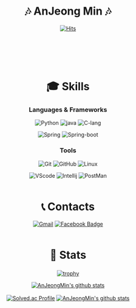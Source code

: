 <div align="center">

# 🎶 AnJeong Min 🎶
[![Hits](https://hits.seeyoufarm.com/api/count/incr/badge.svg?url=https%3A%2F%2Fgithub.com%2FAnJeongMin&count_bg=%234DE187&title_bg=%237CB3FF&icon=waze.svg&icon_color=%2316272D&title=HIT&edge_flat=false)](https://github.com/AnJeongMin)
<br></br><br></br><br></br>
# 🎓 Skills
### Languages & Frameworks
![Python](https://img.shields.io/badge/python-3776AB?logo=python&logoColor=white) ![java](https://img.shields.io/badge/Java-FFFFFF?&logo=Openjdk&logoColor=black)
![C-lang](https://img.shields.io/badge/C-A8B9CC?logo=C&logoColor=white)


![Spring](https://img.shields.io/badge/spring-6DB33F?logo=spring&logoColor=white) ![Spring-boot](https://img.shields.io/badge/spring_boot-6DB33F?logo=spring-boot&logoColor=white)

### Tools
![Git](https://img.shields.io/badge/git-F05032?&logo=git&logoColor=white) ![GitHub](https://img.shields.io/badge/github-181717?&logo=github&logoColor=white) 
![Linux](https://img.shields.io/badge/linux-FCC624?&logo=linux&logoColor=white) 

![VScode](https://img.shields.io/badge/VScode-007ACC?&logo=visual-studio-code&logoColor=white) ![Intellij](https://img.shields.io/badge/IntelliJ-000000?&logo=intelliJ-idea&logoColor=white) ![PostMan](https://img.shields.io/badge/postman-FF6C37?&logo=postman&logoColor=white)
<br></br>

# 📞 Contacts
[![Gmail](https://img.shields.io/badge/Gmail-D14836?style=flat&logo=Gmail&logoColor=white)](mailto:ajhappy12@gmail.com) [![Facebook Badge](https://img.shields.io/badge/facebook-1877f2?&logo=facebook&logoColor=white&link=https://www.facebook.com/ajhappy12)](https://www.facebook.com/ajhappy12)
<br></br>
# 📖 Stats
###
[![trophy](https://github-profile-trophy.vercel.app/?username=AnJeongMin&row=1)](https://github.com/ryo-ma/github-profile-trophy)
 
[![AnJeongMin's github stats](https://github-readme-stats.vercel.app/api?username=AnJeongMin&show_icons=true)](https://github.com/AnJeongMin) 
<br></br>
[![Solved.ac Profile](http://mazassumnida.wtf/api/v2/generate_badge?boj=ajhappy12)](https://solved.ac/ajhappy12/)
[![AnJeongMin's github stats](https://github-readme-stats.vercel.app/api/top-langs/?username=AnJeongMin&show_icons=true&hide_border=false&title_color=004386&icon_color=004386&layout=compact)](https://github.com/AnJeongMin) 

</div>
